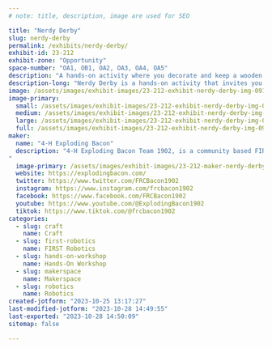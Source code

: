 ```yaml
---
# note: title, description, image are used for SEO

title: "Nerdy Derby"
slug: nerdy-derby
permalink: /exhibits/nerdy-derby/
exhibit-id: 23-212
exhibit-zone: "Opportunity"
space-number: "OA1, OB1, OA2, OA3, OA4, OA5"
description: "A hands-on activity where you decorate and keep a wooden car to race down a track. "
description-long: "Nerdy Derby is a hands-on activity that invites you to decorate a small wood car and then race it down one of our tracks. The kids add weights use hot glue to make their cars looks awesome. A $5 workshop fee applies."
image: /assets/images/exhibit-images/23-212-exhibit-nerdy-derby-img-0913-large.jpeg
image-primary: 
  small: /assets/images/exhibit-images/23-212-exhibit-nerdy-derby-img-0913-small.jpeg
  medium: /assets/images/exhibit-images/23-212-exhibit-nerdy-derby-img-0913-medium.jpeg
  large: /assets/images/exhibit-images/23-212-exhibit-nerdy-derby-img-0913-large.jpeg
  full: /assets/images/exhibit-images/23-212-exhibit-nerdy-derby-img-0913-full.jpeg
maker: 
  name: "4-H Exploding Bacon"
  description: "4-H Exploding Bacon Team 1902, is a community based FIRST Robotics Competition team serving Central Florida. We have students from 4 counties, 14 schools and homeschoolers. We teach students mechanical, electrical, programming, and pneumatics along with non-technical skills like public speaking, leadership and team work. Our goal is to grow capable leaders who will make a positive impact. In 2019, 4-H Exploding Bacon became the first Florida team to win the World Championship Chairman’s Award, (now the FIRST Impact Award), the most prestigious FIRST Robotics Competition Award. We are also the founders of #FIRSTLikeAGirl. Our mission is to have fun doing cool things that help people.
"
  image-primary: /assets/images/exhibit-images/23-212-maker-nerdy-derby-img-0912-medium.jpeg
  website: https://explodingbacon.com/
  twitter: https://www.twitter.com/FRCBacon1902
  instagram: https://www.instagram.com/frcbacon1902
  facebook: https://www.facebook.com/FRCBacon1902
  youtube: https://www.youtube.com/@ExplodingBacon1902
  tiktok: https://www.tiktok.com/@frcbacon1902
categories: 
  - slug: craft
    name: Craft
  - slug: first-robotics
    name: FIRST Robotics
  - slug: hands-on-workshop
    name: Hands-On Workshop
  - slug: makerspace
    name: Makerspace
  - slug: robotics
    name: Robotics
created-jotform: "2023-10-25 13:17:27"
last-modified-jotform: "2023-10-28 14:49:55"
last-exported: "2023-10-28 14:50:09"
sitemap: false

---
```

